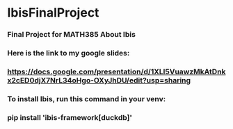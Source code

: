 # IbisFinalProject
### Final Project for MATH385 About Ibis

### Here is the link to my google slides:

### https://docs.google.com/presentation/d/1XLl5VuawzMkAtDnkx2cED0djX7NrL34oHgo-OXyJhDU/edit?usp=sharing

### To install Ibis, run this command in your venv:

### pip install 'ibis-framework[duckdb]'

